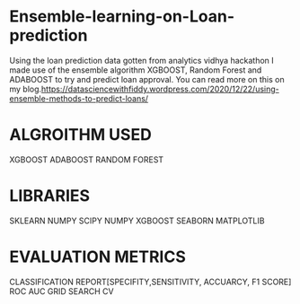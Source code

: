 # Ensemble-learning-on-Loan-prediction
Using the loan prediction data gotten from analytics vidhya hackathon I made use of the ensemble algorithm XGBOOST, Random Forest and ADABOOST to try and predict loan approval.
You can read more on this on my blog.https://datasciencewithfiddy.wordpress.com/2020/12/22/using-ensemble-methods-to-predict-loans/


# ALGROITHM USED
XGBOOST
ADABOOST
RANDOM FOREST

# LIBRARIES
SKLEARN
NUMPY
SCIPY
NUMPY
XGBOOST
SEABORN
MATPLOTLIB

# EVALUATION METRICS
CLASSIFICATION REPORT[SPECIFITY,SENSITIVITY, ACCUARCY, F1 SCORE]
ROC AUC
GRID SEARCH CV


